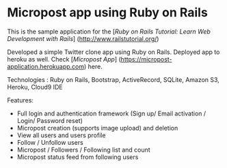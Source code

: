 
# Micropost app using Ruby on Rails

This is the sample application for the
[*Ruby on Rails Tutorial: Learn Web Development with Rails*]
(http://www.railstutorial.org/)

Developed a simple Twitter clone app using Ruby on Rails. Deployed app to heroku as well. Check [*Micropost App*] (https://micropost-application.herokuapp.com) here.

Technologies : Ruby on Rails, Bootstrap, ActiveRecord, SQLite, Amazon S3, Heroku, Cloud9 IDE

Features:
- Full login and authentication framework (Sign up/ Email activation / Login/ Password reset)
-  Micropost creation (supports image upload) and deletion
-  View all users and users profile
-  Follow / Unfollow users
-  Micropost / Followers / Following list and count
-  Micropost status feed from following users



